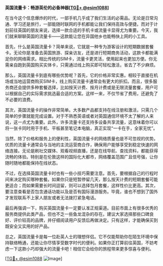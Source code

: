 **英国流量卡：畅游英伦的必备神器[[TG💪+ @esim1088](https://t.me/s/esim1088)]**

在当今这个信息爆炸的时代，一部手机几乎成了我们生活的必需品。无论是日常沟通、学习还是旅行，一部能随时联网的手机都能让我们保持高效与便捷。而对于计划前往英国的朋友来说，选择一款合适的手机卡或流量卡显得尤为重要。今天，我们就来聊聊英国的流量卡——这款能让您在异国他乡也能畅快上网的小工具。

首先，什么是英国流量卡？简单来说，它就是一种专为游客设计的短期数据套餐卡。无论你是准备去英国旅游、探亲访友，还是进行短期商务活动，这款卡都能满足你的网络需求。相比传统的SIM卡，流量卡更灵活，使用起来也更加方便。你无需亲自跑到英国购买实体卡，只需通过线上购买即可轻松激活，省去了不少麻烦。

那么，英国流量卡到底有哪些优势呢？首先，它的价格非常实惠。相较于直接在机场或当地运营商购买SIM卡，线上购买流量卡通常会有更大的折扣。而且，很多服务商还会提供多种套餐选择，比如按天计费、按月计费或是无限流量套餐，用户可以根据自己的实际需求挑选最合适的方案。这样一来，不仅节省了费用，还避免了不必要的浪费。

其次，英国流量卡的操作非常简单。大多数产品都支持在线注册和激活，只需几个简单的步骤就能完成设置。对于不熟悉英语或者对英国通信环境不太了解的人来说，这一点尤为重要。此外，许多流量卡还支持多设备共享流量，这意味着你可以将一张卡同时用于手机、平板甚至笔记本电脑，真正实现“一卡在手，全家无忧”。

当然，除了价格和服务上的便利性，英国流量卡的网络质量也是不可忽视的优势。优质的流量卡通常会与当地的主流运营商合作，确保用户能够享受到稳定快速的网络连接。无论是刷社交媒体、观看视频直播，还是在线导航、查找资料，都能获得流畅的体验。特别是在伦敦这样的国际化大都市，网络覆盖范围广且信号强，让你随时随地都能保持在线状态。

不过，在选择英国流量卡时也有一些小技巧需要注意。首先，要根据自己的行程时间来决定购买哪种套餐。如果你只是短暂停留几天，那么按天计费的短期套餐可能更适合；而如果需要长时间逗留，则可以选择包月套餐，这样性价比更高。其次，要注意查看是否包含通话功能以及是否有国际漫游服务。毕竟，谁也不想到了国外才发现联系不上家人朋友或者无法拨打紧急电话。

最后再强调一下，购买英国流量卡一定要认准正规渠道。目前市面上有很多优秀的服务商提供此类产品，但也不乏一些鱼龙混杂的存在。建议大家选择那些口碑良好、评价较高的品牌，并仔细阅读用户反馈后再做决定。只有这样，才能确保买到既安全又实用的好产品。

总之，英国流量卡是每一位赴英人士的理想伴侣。它不仅能帮助你在陌生环境中保持联络畅通，还能让你尽情享受数字时代的便利。如果你正打算前往英国，不妨考虑一下这款小巧却强大的流量卡吧！相信它会给你的旅程带来更多惊喜与便利。

[[TG💪+ @esim1088](https://t.me/s/esim1088) ![Image](https://i.postimg.cc/4NQfJmqS/Snipaste-2025-05-13-00-14-12.png)]